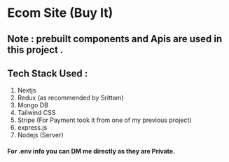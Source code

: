# Ecom Site (Buy It)

## Note : prebuilt components and Apis are used in this project .
## Tech Stack Used :
1. Nextjs 
2. Redux (as recommended by Srittam)
3. Mongo DB 
4. Tailwind CSS
5. Stripe (For Payment took it from one of my previous project)
6. express.js
7. Nodejs (Server)

#### For .env info you can DM me directly as they are Private.
